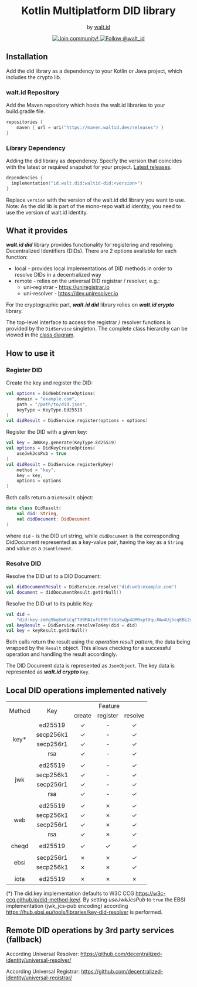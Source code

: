 <div align="center">
 <h1>Kotlin Multiplatform DID library</h1>
 <span>by </span><a href="https://walt.id">walt.id</a>
<p>
  <a href="https://walt.id/community">
    <img src="https://img.shields.io/badge/Join-The Community-blue.svg?style=flat" alt="Join community!" />
  </a>
  <a href="https://twitter.com/intent/follow?screen_name=walt_id">
    <img src="https://img.shields.io/twitter/follow/walt_id.svg?label=Follow%20@walt_id" alt="Follow @walt_id" />
  </a>
</p>

</div>

## Installation

Add the did library as a dependency to your Kotlin or Java project, which includes the crypto lib.

### walt.id Repository

Add the Maven repository which hosts the walt.id libraries to your build.gradle file.

```kotlin
repositories {
    maven { url = uri("https://maven.waltid.dev/releases") }
} 
```

### Library Dependency

Adding the did library as dependency. Specify the version that coincides with the latest or required
snapshot for your project. [Latest releases](https://github.com/walt-id/waltid-identity/releases).

```kotlin
dependencies {
  implementation("id.walt.did:waltid-did:<version>")
}
```

Replace `version` with the version of the walt.id did library you want to use.
Note: As the did lib is part of the mono-repo walt.id identity, you need to use the version of
walt.id identity.

## What it provides

_**walt.id did**_ library provides functionality for registering and resolving
Decentralized Identifiers (DIDs).
There are 2 options available for each function:

- local - provides local implementations of DID methods in order to resolve DIDs in a decentralized way
- remote - relies on the universal DID registrar / resolver, e.g.:
    - uni-registrar - https://uniregistrar.io
    - uni-resolver - https://dev.uniresolver.io

For the cryptographic part, _**walt.id did**_ library relies on _**walt.id crypto**_ library.

The top-level interface to access the registrar / resolver functions is provided
by the `DidService` singleton.
The complete class hierarchy can be viewed in the [class diagram](did-lib_class.drawio.png).

## How to use it

### Register DID

Create the key and register the DID:

```kotlin
val options = DidWebCreateOptions(
    domain = "example.com",
    path = "/path/to/did.json",
    keyType = KeyType.Ed25519
)
val didResult = DidService.register(options = options)
```

Register the DID with a given key:

```kotlin
val key = JWKKey.generate(KeyType.Ed25519)
val options = DidKeyCreateOptions(
    useJwkJcsPub = true
)
val didResult = DidService.registerByKey(
    method = "key",
    key = key,
    options = options
)
```

Both calls return a `DidResult` object:

```kotlin
data class DidResult(
    val did: String,
    val didDocument: DidDocument
)
```

where `did` - is the DID url string, while `didDocument` is the corresponding
DidDocument represented as a key-value pair, having the key as a `String` and
value as a `JsonElement`.

### Resolve DID

Resolve the DID url to a DID Document:

```kotlin
val didDocumentResult = DidService.resolve("did:web:example.com")
val document = didDocumentResult.getOrNull()
```

Resolve the DID url to its public Key:

```kotlin
val did =
    "did:key:zmYg9bgKmRiCqTTd9MA1ufVE9tfzUptwQp4GMRxptXquJWw4Uj5cqKBi2vyiwwxC3v7ixvJ8SB9DvDdrK7UemySWDPhvHhUcZ7pgtZtFchLtzK4YC"
val keyResult = DidService.resolveToKey(did = did)
val key = keyResult.getOrNull()
```

Both calls return the result using the _operation result pattern_,
the data being wrapped by the `Result` object. This allows checking for
a successful operation and handling the result accordingly.

The DID Document data is represented as `JsonObject`. The key data is
represented as **_walt.id crypto_** `Key`.

## Local DID operations implemented natively

<table>
    <tbody>
        <!-- header -->
        <tr>
            <td align="center" rowspan="2">Method</td>
            <td align="center" rowspan="2">Key</td>
            <td align="center" colspan="3">Feature</td>
        </tr>
        <!-- function sub-header -->
        <tr>
            <td align="center">create</td>
            <td align="center">register</td>
            <td align="center">resolve</td>
        </tr>
        <!-- content -->
        <!-- key -->
        <!-- ed25519 -->
        <tr>
            <td align="center" rowspan="4">key*</td>
            <td align="center">ed25519</td>
            <td align="center">&check;</td>
            <td align="center">&dash;</td>
            <td align="center">&check;</td>
        </tr>
        <!-- secp256k1 -->
        <tr>
            <td align="center">secp256k1</td>
            <td align="center">&check;</td>
            <td align="center">&dash;</td>
            <td align="center">&check;</td>
        </tr>
        <!-- secp256r1 -->
        <tr>
            <td align="center">secp256r1</td>
            <td align="center">&check;</td>
            <td align="center">&dash;</td>
            <td align="center">&check;</td>
        </tr>
        <!-- rsa -->
        <tr>
            <td align="center">rsa</td>
            <td align="center">&check;</td>
            <td align="center">&dash;</td>
            <td align="center">&check;</td>
        </tr>
        <!-- end key -->
        <tr><td colspan="5"></td></tr>
        <!-- jwk -->
        <!-- ed25519 -->
        <tr>
            <td align="center" rowspan="4">jwk</td>
            <td align="center">ed25519</td>
            <td align="center">&check;</td>
            <td align="center">&dash;</td>
            <td align="center">&check;</td>
        </tr>
        <!-- secp256k1 -->
        <tr>
            <td align="center">secp256k1</td>
            <td align="center">&check;</td>
            <td align="center">&dash;</td>
            <td align="center">&check;</td>
        </tr>
        <!-- secp256r1 -->
        <tr>
            <td align="center">secp256r1</td>
            <td align="center">&check;</td>
            <td align="center">&dash;</td>
            <td align="center">&check;</td>
        </tr>
        <!-- rsa -->
        <tr>
            <td align="center">rsa</td>
            <td align="center">&check;</td>
            <td align="center">&dash;</td>
            <td align="center">&check;</td>
        </tr>
        <!-- end jwk -->
        <tr><td colspan="5"></td></tr>
        <!-- web -->
        <!-- ed25519 -->
        <tr>
            <td align="center" rowspan="4">web</td>
            <td align="center">ed25519</td>
            <td align="center">&check;</td>
            <td align="center">&cross;</td>
            <td align="center">&check;</td>
        </tr>
        <!-- secp256k1 -->
        <tr>
            <td align="center">secp256k1</td>
            <td align="center">&check;</td>
            <td align="center">&cross;</td>
            <td align="center">&check;</td>
        </tr>
        <!-- secp256r1 -->
        <tr>
            <td align="center">secp256r1</td>
            <td align="center">&check;</td>
            <td align="center">&cross;</td>
            <td align="center">&check;</td>
        </tr>
        <!-- rsa -->
        <tr>
            <td align="center">rsa</td>
            <td align="center">&check;</td>
            <td align="center">&cross;</td>
            <td align="center">&check;</td>
        </tr>
        <!-- end web -->
        <tr><td colspan="5"></td></tr>
        <!-- cheqd -->
        <!-- ed25519 -->
        <tr>
            <td align="center">cheqd</td>
            <td align="center">ed25519</td>
            <td align="center">&check;</td>
            <td align="center">&check;</td>
            <td align="center">&check;</td>
        </tr>
        <!-- end cheqd -->
        <tr><td colspan="5"></td></tr>
        <!-- ebsi -->
        <tr>
            <td align="center" rowspan="2">ebsi</td>
            <td align="center">secp256r1</td>
            <td align="center">&cross;</td>
            <td align="center">&cross;</td>
            <td align="center">&check;</td>
        </tr>
        <tr>
            <td align="center">secp256k1</td>
            <td align="center">&cross;</td>
            <td align="center">&cross;</td>
            <td align="center">&check;</td>
        </tr>
        <!-- end ebsi -->
        <tr><td colspan="5"></td></tr>
        <!-- iota -->
        <tr>
            <td align="center">iota</td>
            <td align="center">ed25519</td>
            <td align="center">&cross;</td>
            <td align="center">&cross;</td>
            <td align="center">&cross;</td>
        </tr>
        <!-- end iota -->
    </tbody>
</table>

(*) The did:key implementation defaults to W3C CCG https://w3c-ccg.github.io/did-method-key/. By setting _useJwkJcsPub_ to `true` the EBSI
implementation (jwk_jcs-pub encoding) according https://hub.ebsi.eu/tools/libraries/key-did-resolver is performed.

## Remote DID operations by 3rd party services (fallback)

According Universal Resolver: https://github.com/decentralized-identity/universal-resolver/

According Universal Registrar: https://github.com/decentralized-identity/universal-registrar/
